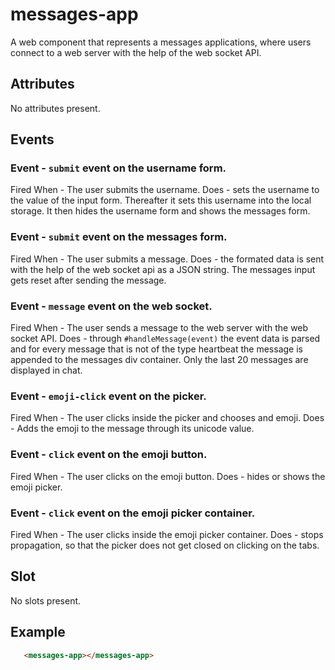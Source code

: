 # messages-app

A web component that represents a messages applications, where users connect to a web server with the help of the web socket API.


## Attributes

No attributes present.


## Events

### Event - `submit` event on the username form.
Fired When - The user submits the username.
Does - sets the username to the value of the input form. Thereafter it sets this username into the local storage. It then hides the username form and shows the messages form.

### Event - `submit` event on the messages form.
Fired When - The user submits a message.
Does - the formated data is sent with the help of the web socket api as a JSON string. The messages input gets reset after sending the message.

### Event - `message` event on the web socket.
Fired When - The user sends a message to the web server with the web socket API.
Does - through `#handleMessage(event)` the event data is parsed and for every message that is not of the type heartbeat the message is appended to the messages div container. Only the last 20 messages are displayed in chat. 

### Event - `emoji-click` event on the picker.
Fired When - The user clicks inside the picker and chooses and emoji.
Does - Adds the emoji to the message through its unicode value.

### Event - `click` event on the emoji button.
Fired When - The user clicks on the emoji button.
Does - hides or shows the emoji picker.

### Event - `click` event on the emoji picker container.
Fired When - The user clicks inside the emoji picker container.
Does - stops propagation, so that the picker does not get closed on clicking on the tabs.


## Slot

No slots present.


## Example

```html
   <messages-app></messages-app>
```